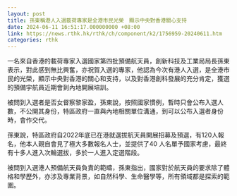```yaml
---
layout: post
title: 孫東稱港人入選載荷專家是全港市民光榮　顯示中央對香港關心支持
date: 2024-06-11 16:51:17.000000000 +08:00
link: https://news.rthk.hk/rthk/ch/component/k2/1756959-20240611.htm
categories: rthk
---
```


一名來自香港的載荷專家入選國家第四批預備航天員，創新科技及工業局局長孫東表示，對此感到無比興奮，亦祝賀入選的專家，他認為今次有港人入選，是全港市民的光榮，顯示中央對香港的關心和支持，以及對香港創科發展的充分肯定，獲選的預備宇航員近期會到內地開展培訓。

被問到入選者是否女督察黎家盈，孫東說，按照國家慣例，暫時只會公布入選人數，不公開其身份，特區政府一直與內地相關單位溝通，到可以公布入選者身份時，會作交代。

孫東說，特區政府自2022年底已在港就選拔航天員開展招募及預選，有120人報名，他本人親自會見了極大多數報名人士，並提供了40 人名單予國家考慮，最終有十多人進入次輪選拔，多於一人進入定選階段。

被問到入選港人預備航天員負責的範疇，孫東指出，國家對於航天員的要求除了體格和學歷外，亦涉及專業背景，如自然科學、生命醫學等，所有領域都是探索的範圍。
